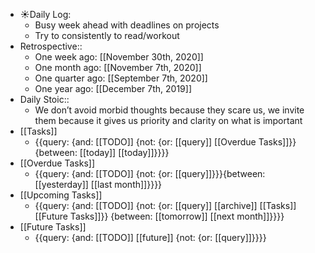 - ☀️Daily Log:
    - Busy week ahead with deadlines on projects
    - Try to consistently to read/workout 
- Retrospective::
    - One week ago: [[November 30th, 2020]]
    - One month ago: [[November 7th, 2020]]
    - One quarter ago: [[September 7th, 2020]]
    - One year ago: [[December 7th, 2019]]
- Daily Stoic::
    - We don’t avoid morbid thoughts because they scare us, we invite them because it gives us priority and clarity on what is important
- [[Tasks]]
    - {{query: {and: [[TODO]] {not: {or: [[query]] [[Overdue Tasks]]}} {between: [[today]] [[today]]}}}}
- [[Overdue Tasks]]
    - {{query: {and: [[TODO]] {not: {or: [[query]]}}}{between: [[yesterday]] [[last month]]}}}}
- [[Upcoming Tasks]]
    - {{query: {and: [[TODO]] {not: {or: [[query]] [[archive]] [[Tasks]] [[Future Tasks]]}} {between: [[tomorrow]] [[next month]]}}}}
- [[Future Tasks]]
    - {{query: {and: [[TODO]] [[future]] {not: {or: [[query]]}}}}
